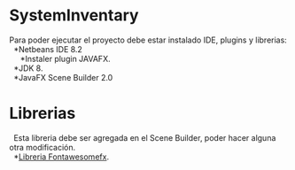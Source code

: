 # SystemInventary
Para poder ejecutar el proyecto debe estar instalado IDE, plugins y librerias:<br>
&nbsp;&nbsp;*Netbeans IDE 8.2<br>
&nbsp;&nbsp;&nbsp;&nbsp;&nbsp;*Instaler plugin JAVAFX.<br>
&nbsp;&nbsp;*JDK 8.<br>
&nbsp;&nbsp;*JavaFX Scene Builder 2.0<br>
# Librerias
&nbsp;&nbsp;Esta libreria debe ser agregada en el Scene Builder, poder hacer alguna otra modificación.<br>
&nbsp;&nbsp;*<a href="https://bitbucket.org/Jerady/fontawesomefx/downloads/">Libreria Fontawesomefx</a>.<br>  
